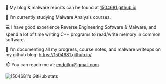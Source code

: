 📝 My blog & malware reports can be found at [1504681.github.io](http://1504681.github.io)

🔭 I’m currently studying Malware Analysis courses.

💻 I have good experience Reverse Engineering Software & Malware, and spend a lot of time writing C++ programs to read/write memory in common software.

🌱 I’m documenting all my progress, course notes, and malware writeups on my github blog: https://1504681.github.io/

📫 You can reach me at: endotkp@gmail.com


![1504681's GitHub stats](https://github-readme-stats.vercel.app/api?username=1504681&show_icons=true&theme=radical)



